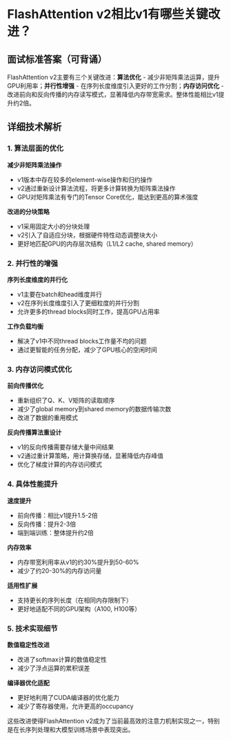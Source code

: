 # FlashAttention v2相比v1有哪些关键改进？

## 面试标准答案（可背诵）

FlashAttention v2主要有三个关键改进：**算法优化** - 减少非矩阵乘法运算，提升GPU利用率；**并行性增强** - 在序列长度维度引入更好的工作分割；**内存访问优化** - 改进前向和反向传播的内存读写模式，显著降低内存带宽需求。整体性能相比v1提升约2倍。

## 详细技术解析

### 1. 算法层面的优化

**减少非矩阵乘法操作**
- v1版本中存在较多的element-wise操作和归约操作
- v2通过重新设计算法流程，将更多计算转换为矩阵乘法操作
- GPU对矩阵乘法有专门的Tensor Core优化，能达到更高的算术强度

**改进的分块策略**
- v1采用固定大小的分块处理
- v2引入了自适应分块，根据硬件特性动态调整块大小
- 更好地匹配GPU的内存层次结构（L1/L2 cache, shared memory）

### 2. 并行性的增强

**序列长度维度的并行化**
- v1主要在batch和head维度并行
- v2在序列长度维度引入了更细粒度的并行分割
- 允许更多的thread blocks同时工作，提高GPU占用率

**工作负载均衡**
- 解决了v1中不同thread blocks工作量不均的问题
- 通过更智能的任务分配，减少了GPU核心的空闲时间

### 3. 内存访问模式优化

**前向传播优化**
- 重新组织了Q、K、V矩阵的读取顺序
- 减少了global memory到shared memory的数据传输次数
- 改进了数据的重用模式

**反向传播算法重设计**
- v1的反向传播需要存储大量中间结果
- v2通过重计算策略，用计算换存储，显著降低内存峰值
- 优化了梯度计算的内存访问模式

### 4. 具体性能提升

**速度提升**
- 前向传播：相比v1提升1.5-2倍
- 反向传播：提升2-3倍
- 端到端训练：整体提升约2倍

**内存效率**
- 内存带宽利用率从v1的约30%提升到50-60%
- 减少了约20-30%的内存访问量

**适用性扩展**
- 支持更长的序列长度（在相同内存限制下）
- 更好地适配不同的GPU架构（A100, H100等）

### 5. 技术实现细节

**数值稳定性改进**
- 改进了softmax计算的数值稳定性
- 减少了浮点运算的累积误差

**编译器优化适配**
- 更好地利用了CUDA编译器的优化能力
- 减少了寄存器使用，允许更高的occupancy

这些改进使得FlashAttention v2成为了当前最高效的注意力机制实现之一，特别是在长序列处理和大模型训练场景中表现突出。

